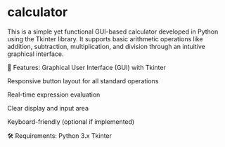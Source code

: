 # calculator

This is a simple yet functional GUI-based calculator developed in Python using the Tkinter library. It supports basic arithmetic operations like addition, subtraction, multiplication, and division through an intuitive graphical interface.

🎨 Features:
Graphical User Interface (GUI) with Tkinter

Responsive button layout for all standard operations

Real-time expression evaluation

Clear display and input area

Keyboard-friendly (optional if implemented)

🛠️ Requirements:
Python 3.x
Tkinter 
